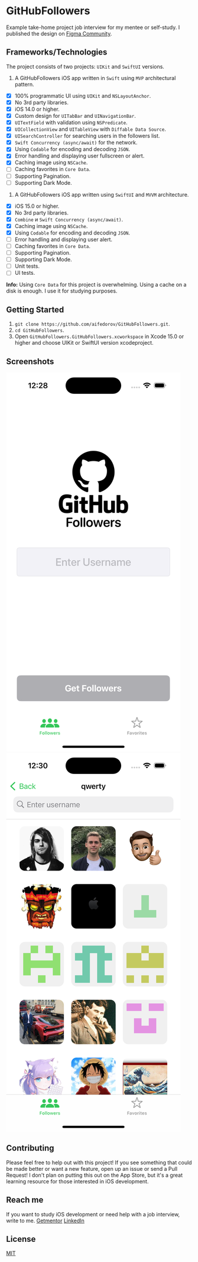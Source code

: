 # GitHubFollowers

Example take-home project job interview for my mentee or self-study.
I published the design on [Figma Community](https://figma.com/@aifedorov).

## Frameworks/Technologies
The project consists of two projects: `UIKit` and `SwiftUI` versions.
1) A GitHubFollowers iOS app written in `Swift` using `MVP` architectural pattern.
- [x] 100% programmatic UI using `UIKit` and `NSLayoutAnchor`.
- [x] No 3rd party libraries.
- [x] iOS 14.0 or higher.
- [x] Custom design for `UITabBar` and `UINavigationBar`.
- [x] `UITextField` with validation using `NSPredicate`.
- [x] `UICollectionView` and `UITableView` with `Diffable Data Source`.
- [x] `UISearchController` for searching users in the followers list.
- [x] `Swift Concurrency (async/await)` for the network.
- [x] Using `Codable` for encoding and decoding `JSON`.
- [x] Error handling and displaying user fullscreen or alert.
- [x] Caching image using `NSCache`.
- [ ] Caching favorites in `Core Data`.
- [ ] Supporting Pagination.
- [ ] Supporting Dark Mode.

1) A GitHubFollowers iOS app written using `SwiftUI` and `MVVM` architecture.
- [x] iOS 15.0 or higher.
- [x] No 3rd party libraries.
- [x] `Combine` и `Swift Concurrency (async/await)`.
- [x] Caching image using `NSCache`.
- [x] Using `Codable` for encoding and decoding `JSON`.
- [ ] Error handling and displaying user alert.
- [ ] Caching favorites in `Core Data`.
- [ ] Supporting Pagination.
- [ ] Supporting Dark Mode.
- [ ] Unit tests.
- [ ] UI tests.

**Info:** Using `Core Data` for this project is overwhelming. Using a cache on a disk is enough. I use it for studying purposes.

## Getting Started

1. `git clone https://github.com/aifedorov/GitHubFollowers.git`.
2. `cd GitHubFollowers`.
3. Open `GitHubFollowers.GitHubFollowers.xcworkspace` in Xcode 15.0 or higher and choose UIKit or SwiftUI version xcodeproject.

## Screenshots

![Search Screen](Resources/search_screenshot.png)
![Search Result Scree](Resources/search_result_screenshot.png)

## Contributing

Please feel free to help out with this project! If you see something that could be made better or want a new feature, open up an issue or send a Pull Request! I don't plan on putting this out on the App Store, but it's a great learning resource for those interested in iOS development.

## Reach me

If you want to study iOS development or need help with a job interview, write to me.
[Getmentor](https://getmentor.dev/mentor/aleksandr-fedorov-1631) 
[LinkedIn](https://www.linkedin.com/in/alexandr-fedorov/)

## License
[MIT](LICENSE)